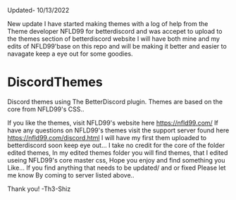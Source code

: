 Updated- 10/13/2022


New update I have started making themes with a log of help from the Theme developer NFLD99 for betterdiscord and was accepet to upload to the themes section of betterdiscord website I will have both mine and my edits of NFLD99'base on this repo and will be making it better and easier to navagate keep a eye out for some goodies.

# DiscordThemes
Discord themes using The BetterDiscord plugin. Themes are based on the core from NFLD99's CSS..

If you like the themes, visit NFLD99's website here https://nfld99.com/  If have any questions on NFLD99's themes visit the support server found here https://nfld99.com/discord.html
I will have my first them uploaded to betterdiscord soon keep eye out...
 I take no credit for the core of the folder edited themes, In my edited themes folder you will find themes, that I edited useing NFLD99's core master css, Hope you enjoy and find something you Like... If you find anything that needs to be updated/ and or fixed Please let me know By coming to server listed above..

 Thank you!
   -Th3-Shiz


